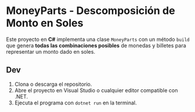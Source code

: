 # MoneyParts - Descomposición de Monto en Soles

Este proyecto en **C#** implementa una clase `MoneyParts` con un método `build` que genera **todas las combinaciones posibles** de monedas y billetes para representar un monto dado en soles.


## Dev
1. Clona o descarga el repositorio.
2. Abre el proyecto en Visual Studio o cualquier editor compatible con .NET.
3. Ejecuta el programa con `dotnet run` en la terminal.
